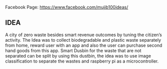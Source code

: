  Facebook Page: https://www.facebook.com/mujib100ideas/
 
 ## IDEA
A city of zero waste besides smart revenue outcomes by tuning the citizen’s activity. The Idea was to collect biodegradable and plastic waste separately from home, reward user with an app and also the user can purchase second hand goods from this app. Smart Dusbin for the waste that are not separated can be split by using this dustbin, the idea was to use image classification to separate the wastes and raspberry pi  as a microcontroller.

